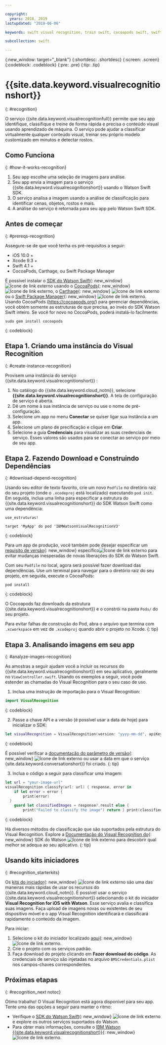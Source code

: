 ```yaml
---

copyright:
  years: 2018, 2019
lastupdated: "2019-06-06"

keywords: swift visual recognition, train swift, cocoapods swift, swift sdk install, starter kit watson swift, image swift classify, machine learning swift

subcollection: swift

---
```


{:new_window: target="_blank"}
{:shortdesc: .shortdesc}
{:screen: .screen}
{:codeblock: .codeblock}
{:pre: .pre}
{:tip: .tip}

# {{site.data.keyword.visualrecognitionshort}}
{: #recognition}

O serviço {{site.data.keyword.visualrecognitionfull}} permite que seu app identifique, classifique e treine de forma rápida e precisa o conteúdo visual usando aprendizado de máquina. O serviço pode ajudar a classificar virtualmente qualquer conteúdo visual, treinar seu próprio modelo customizado em minutos e detectar rostos.

## Como Funciona
{: #how-it-works-recognition}

1. Seu app escolhe uma seleção de imagens para análise.
2. Seu app envia a imagem para o serviço {{site.data.keyword.visualrecognitionshort}} usando o Watson Swift SDK.
3. O serviço analisa a imagem usando a análise de classificação para identificar cenas, objetos, rostos e mais.
4. A análise do serviço é retornada para seu app pelo Watson Swift SDK.

## Antes de começar
{: #prereqs-recognition}

Assegure-se de que você tenha os pré-requisitos a seguir:

* iOS 10.0 +
* Xcode 9.3 +
* Swift 4.1 +
* CocoaPods, Carthage, ou Swift Package Manager

É possível instalar o [SDK do Watson Swift](https://github.com/watson-developer-cloud/swift-sdk){: new_window} ![Ícone de link externo](../../icons/launch-glyph.svg "Ícone de link externo") usando o [CocoaPods](https://github.com/watson-developer-cloud/swift-sdk#cocoapods){: new_window} ![Ícone de link externo](../../icons/launch-glyph.svg "Ícone de link externo"), o [Carthage](https://github.com/watson-developer-cloud/swift-sdk#carthage){: new_window} ![Ícone de link externo](../../icons/launch-glyph.svg "Ícone de link externo") ou o [Swift Package Manager](https://github.com/watson-developer-cloud/swift-sdk#swift-package-manager){: new_window} ![Ícone de link externo](../../icons/launch-glyph.svg "Ícone de link externo"). Usando CocoaPods (https://cocoapods.org/) para gerenciar dependências, você obtém somente as estruturas de que precisa, ao invés do SDK Watson Swift inteiro. Se você for novo no CocoaPods, poderá instalá-lo facilmente:
```console
sudo gem install cocoapods
```
{: codeblock}

## Etapa 1. Criando uma instância do Visual Recognition
{: #create-instance-recognition}

Provisem uma instância do serviço  {{site.data.keyword.visualrecognitionshort}} :

1. No catálogo do {{site.data.keyword.cloud_notm}}, selecione **{{site.data.keyword.visualrecognitionshort}}**. A tela de configuração de serviço é aberta.
2. Dê um nome à sua instância de serviço ou use o nome de pré-configuração.
3. Selecione um app no menu **Conectar** se quiser ligar sua instância a um app.
4. Selecione um plano de precificação e clique em **Criar**.
5. Selecione a guia **Credenciais** para visualizar as suas credenciais de serviço. Esses valores são usados para se conectar ao serviço por meio de seu app.

## Etapa 2. Fazendo Download e Construindo Dependências
{: #download-depend-recognition}

Usando seu editor de texto favorito, crie um novo `Podfile` no diretório raiz do seu projeto (onde o `.xcodeproj` está localizado) executando `pod init`. Em seguida, inclua uma linha para especificar a estrutura do {{site.data.keyword.visualrecognitionshort}} do SDK Watson Swift como uma dependência:

```pod
use_estruturas!

target 'MyApp' do pod 'IBMWatsonVisualRecognitionV3'
```
{: codeblock}

Para um app de produção, você também pode desejar especificar um [requisito de versão](https://guides.cocoapods.org/using/the-podfile.html#specifying-pod-versions){: new_window} específico![Ícone de link externo](../../icons/launch-glyph.svg "Ícone de link externo") para evitar mudanças inesperadas de novas liberações do SDK do Watson Swift.

Com seu `Podfile` no local, agora será possível fazer download das dependências. Use um terminal para navegar para o diretório raiz do seu projeto, em seguida, execute o CocoaPods:

```console
pod install
```
{: codeblock}

O Cocoapods faz downloads da estrutura {{site.data.keyword.visualrecognitionshort}} e o constrói na pasta `Pods/` do seu projeto.

Para evitar falhas de construção do Pod, abra o arquivo que termina com `.xcworkspace` em vez de `.xcodeproj` quando abrir o projeto no Xcode.
{: tip}

## Etapa 3. Analisando imagens em seu app
{: #analyze-images-recognition}

As amostras a seguir ajudam você a incluir os recursos do {{site.data.keyword.visualrecognitionshort}}
em seu aplicativo, geralmente no `ViewController.swift`. Usando os exemplos a seguir,
você pode estender as chamadas do Visual Recognition para o seu caso de uso.

1. Inclua uma instrução de importação para o Visual Recognition:
  ```swift
  import VisualRecognition
  ```
  {: codeblock}

2. Passe a chave API e a versão (é possível usar a data de hoje) para inicializar o SDK:
  ```swift
  let visualRecognition = VisualRecognition(version: "yyyy-mm-dd", apiKey: "your-api-key")
  ```
  {: codeblock}

  É possível verificar a [documentação do parâmetro de versão](https://{DomainName}/apidocs/visual-recognition#versioning){: new_window} ![Ícone de link externo](../../icons/launch-glyph.svg "Ícone de link externo") ou usar a data em que o serviço {site.data.keyword.conversationshort}} foi criado.
  {: tip}

3. Inclua o código a seguir para classificar uma imagem:
  ```swift
  let url = "your-image-url"
  visualRecognition.classify(url: url) { response, error in
      if let error = error {
          print(error)
    }
      guard let classifiedImages = response?.result else {
          print("Failed to classify the image") return } print(classifiedImages) }
  ```
  {: codeblock}

Há diversos métodos de classificação que são suportados pela estrutura do Visual Recognition. Explore a [Documentação do Visual Recognition do](https://watson-developer-cloud.github.io/swift-sdk/services/VisualRecognitionV3/index.html){: new_window} SDK do Watson ![Ícone de link externo](../../icons/launch-glyph.svg "Ícone de link externo") para descobrir qual melhor se adequa ao seu aplicativo.
{: tip}

## Usando kits iniciadores
{: #recognition_starterkits}

Os [kits do iniciador](https://{DomainName}/developer/appledevelopment/starter-kits){: new_window} ![Ícone de link externo](../../icons/launch-glyph.svg "Ícone de link externo") são uma das maneiras mais rápidas de usar os recursos do {{site.data.keyword.cloud_notm}}. É possível usar o serviço {{site.data.keyword.visualrecognitionshort}} selecionando o kit do iniciador **Visual Recognition for iOS with Watson**. Esse serviço avalia e classifica suas imagens. Faça upload de imagens novas ou existentes de seu dispositivo móvel e o app Visual Recognition identificará e classificará rapidamente o conteúdo da imagem.

Para iniciar:
1. Selecione o kit do iniciador localizado [aqui](https://{DomainName}/developer/appledevelopment/starter-kits/visual-recognition-for-ios-with-watson){: new_window} ![Ícone de link externo](../../icons/launch-glyph.svg "Ícone de link externo").
2. Crie o projeto com os serviços padrão.
3. Faça download do projeto clicando em **Fazer download do código**. As credenciais de serviço são injetadas no arquivo `BMSCredentials.plist` nos campos-chaves correspondentes.

## Próximas etapas
{: #recognition_next notoc}

Ótimo trabalho! O Visual Recognition está agora disponível para seu app. Tente uma das opções a seguir para manter o ritmo:
* Verifique o [SDK do Watson Swift](https://github.com/watson-developer-cloud/swift-sdk){: new_window} ![Ícone de link externo](../../icons/launch-glyph.svg "Ícone de link externo") e explore os outros serviços suportados do Watson.
* Para obter mais informações, consulte o [IBM Watson {{site.data.keyword.visualrecognitionshort}}](https://www.ibm.com/watson/services/visual-recognition/){: new_window} ![Ícone de link externo](../../icons/launch-glyph.svg "Ícone de link externo").

